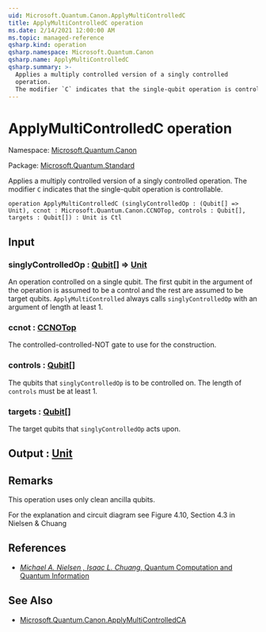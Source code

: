 ```yaml
---
uid: Microsoft.Quantum.Canon.ApplyMultiControlledC
title: ApplyMultiControlledC operation
ms.date: 2/14/2021 12:00:00 AM
ms.topic: managed-reference
qsharp.kind: operation
qsharp.namespace: Microsoft.Quantum.Canon
qsharp.name: ApplyMultiControlledC
qsharp.summary: >-
  Applies a multiply controlled version of a singly controlled
  operation.
  The modifier `C` indicates that the single-qubit operation is controllable.
---
```


# ApplyMultiControlledC operation

Namespace: [Microsoft.Quantum.Canon](xref:Microsoft.Quantum.Canon)

Package: [Microsoft.Quantum.Standard](https://nuget.org/packages/Microsoft.Quantum.Standard)


Applies a multiply controlled version of a singly controlledoperation.The modifier `C` indicates that the single-qubit operation is controllable.

```qsharp
operation ApplyMultiControlledC (singlyControlledOp : (Qubit[] => Unit), ccnot : Microsoft.Quantum.Canon.CCNOTop, controls : Qubit[], targets : Qubit[]) : Unit is Ctl
```


## Input

### singlyControlledOp : [Qubit](xref:microsoft.quantum.lang-ref.qubit)[] => [Unit](xref:microsoft.quantum.lang-ref.unit) 

An operation controlled on a single qubit.The first qubit in the argument of the operation isassumed to be a control and the rest are assumed to be target qubits.`ApplyMultiControlled` always calls `singlyControlledOp` with an argument oflength at least 1.


### ccnot : [CCNOTop](xref:Microsoft.Quantum.Canon.CCNOTop)

The controlled-controlled-NOT gate to use for the construction.


### controls : [Qubit](xref:microsoft.quantum.lang-ref.qubit)[]

The qubits that `singlyControlledOp` is to be controlled on.The length of `controls` must be at least 1.


### targets : [Qubit](xref:microsoft.quantum.lang-ref.qubit)[]

The target qubits that `singlyControlledOp` acts upon.



## Output : [Unit](xref:microsoft.quantum.lang-ref.unit)



## Remarks

This operation uses only clean ancilla qubits.For the explanation and circuit diagram see Figure 4.10, Section 4.3 in Nielsen & Chuang

## References

- [ *Michael A. Nielsen , Isaac L. Chuang*,  Quantum Computation and Quantum Information ](http://doi.org/10.1017/CBO9780511976667)

## See Also

- [Microsoft.Quantum.Canon.ApplyMultiControlledCA](xref:Microsoft.Quantum.Canon.ApplyMultiControlledCA)